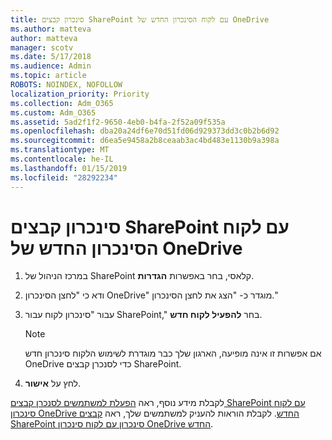 ```yaml
---
title: סינכרון קבצים SharePoint עם לקוח הסינכרון החדש של OneDrive
ms.author: matteva
author: matteva
manager: scotv
ms.date: 5/17/2018
ms.audience: Admin
ms.topic: article
ROBOTS: NOINDEX, NOFOLLOW
localization_priority: Priority
ms.collection: Adm_O365
ms.custom: Adm_O365
ms.assetid: 5ad2f1f2-9650-4eb0-b4fa-2f52a09f535a
ms.openlocfilehash: dba20a24df6e70d51fd06d929373dd3c0b2b6d92
ms.sourcegitcommit: d6ea5e9458a2b8ceaab3ac4bd483e1130b9a398a
ms.translationtype: MT
ms.contentlocale: he-IL
ms.lasthandoff: 01/15/2019
ms.locfileid: "28292234"
---
```

# <a name="sync-sharepoint-files-with-the-new-onedrive-sync-client"></a>סינכרון קבצים SharePoint עם לקוח הסינכרון החדש של OneDrive

1. במרכז הניהול של SharePoint קלאסי, בחר באפשרות **הגדרות**.
    
2. ודא כי "לחצן הסינכרון OneDrive" מוגדר כ- "הצג את לחצן הסינכרון."
    
3. עבור "סינכרון לקוח עבור SharePoint," בחר **להפעיל לקוח חדש**.
    
    > [!NOTE]
    > אם אפשרות זו אינה מופיעה, הארגון שלך כבר מוגדרת לשימוש הלקוח סינכרון חדש OneDrive כדי לסנכרן קבצים SharePoint. 
  
4. לחץ על **אישור**.
    
לקבלת מידע נוסף, ראה [הפעלת למשתמשים לסנכרן קבצים SharePoint עם לקוח סינכרון OneDrive החדש](https://go.microsoft.com/fwlink/?linkid=866433). לקבלת הוראות להעניק למשתמשים שלך, ראה [קבצים SharePoint סינכרון עם לקוח סינכרון OneDrive החדש](https://go.microsoft.com/fwlink/?linkid=866427).
  


